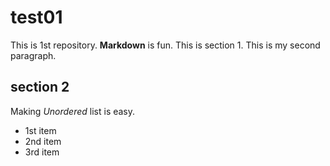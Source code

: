 # test01
 
This is 1st repository.
**Markdown** is fun.
This is section 1.
This is my second paragraph.

## section 2
Making *Unordered* list is easy.

- 1st item
- 2nd item
- 3rd item